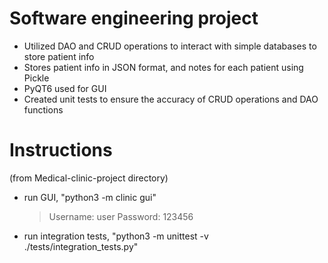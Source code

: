 # Software engineering project
- Utilized DAO and CRUD operations to interact with simple databases to store patient info
- Stores patient info in JSON format, and notes for each patient using Pickle
- PyQT6 used for GUI
- Created unit tests to ensure the accuracy of CRUD operations and DAO functions

# Instructions 
(from Medical-clinic-project directory)
- run GUI, "python3 -m clinic gui"
    > Username: user
    > Password: 123456
- run integration tests, "python3 -m unittest -v ./tests/integration_tests.py"
